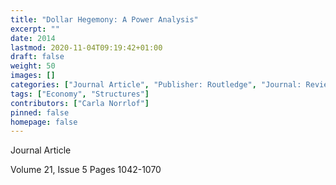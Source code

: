 ```yaml
---
title: "Dollar Hegemony: A Power Analysis"
excerpt: ""
date: 2014
lastmod: 2020-11-04T09:19:42+01:00
draft: false
weight: 50
images: []
categories: ["Journal Article", "Publisher: Routledge", "Journal: Review of International Political Economy"]
tags: ["Economy", "Structures"]
contributors: ["Carla Norrlof"]
pinned: false
homepage: false
---
```


Journal Article

Volume 21, Issue 5 Pages 1042-1070